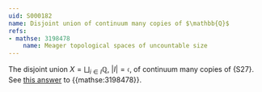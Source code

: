 ```yaml
---
uid: S000182
name: Disjoint union of continuum many copies of $\mathbb{Q}$
refs:
- mathse: 3198478
    name: Meager topological spaces of uncountable size
---
```


The disjoint union $X = \bigsqcup_{i\in I}\mathbb{Q}$, $|I| = \mathfrak{c}$, of continuum many copies of {S27}. See [this answer](https://math.stackexchange.com/a/3947741) to {{mathse:3198478}}.